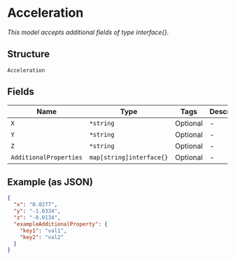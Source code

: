 
# Acceleration

*This model accepts additional fields of type interface{}.*

## Structure

`Acceleration`

## Fields

| Name | Type | Tags | Description |
|  --- | --- | --- | --- |
| `X` | `*string` | Optional | - |
| `Y` | `*string` | Optional | - |
| `Z` | `*string` | Optional | - |
| `AdditionalProperties` | `map[string]interface{}` | Optional | - |

## Example (as JSON)

```json
{
  "x": "0.0277",
  "y": "-1.0334",
  "z": "-0.0134",
  "exampleAdditionalProperty": {
    "key1": "val1",
    "key2": "val2"
  }
}
```

